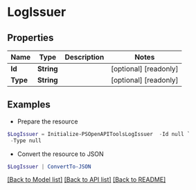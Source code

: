 # LogIssuer
## Properties

Name | Type | Description | Notes
------------ | ------------- | ------------- | -------------
**Id** | **String** |  | [optional] [readonly] 
**Type** | **String** |  | [optional] [readonly] 

## Examples

- Prepare the resource
```powershell
$LogIssuer = Initialize-PSOpenAPIToolsLogIssuer  -Id null `
 -Type null
```

- Convert the resource to JSON
```powershell
$LogIssuer | ConvertTo-JSON
```

[[Back to Model list]](../README.md#documentation-for-models) [[Back to API list]](../README.md#documentation-for-api-endpoints) [[Back to README]](../README.md)

